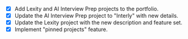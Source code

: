 - [x] Add Lexity and AI Interview Prep projects to the portfolio.
- [x] Update the AI Interview Prep project to "Interly" with new details.
- [x] Update the Lexity project with the new description and feature set.
- [x] Implement "pinned projects" feature.